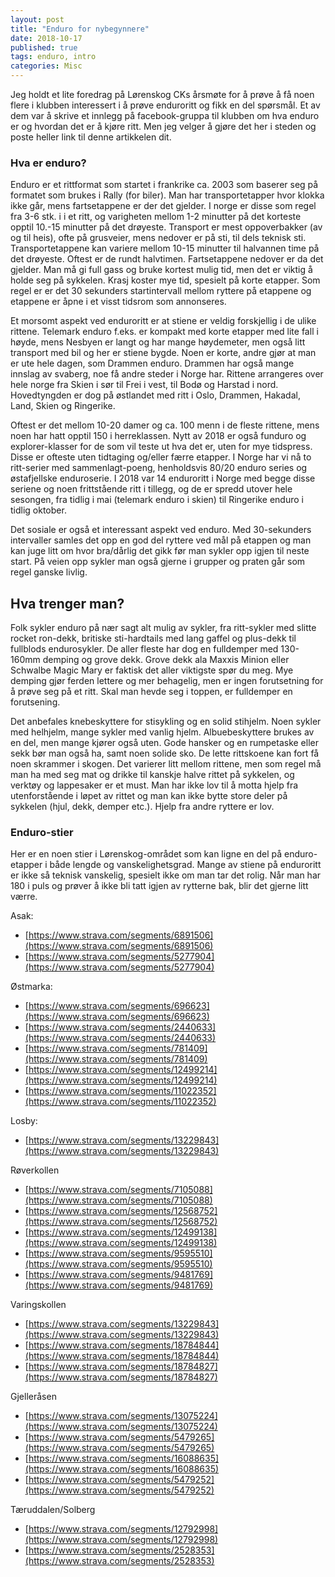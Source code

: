 ```yaml
---
layout: post
title: "Enduro for nybegynnere"
date: 2018-10-17
published: true
tags: enduro, intro
categories: Misc
---
```


Jeg holdt et lite foredrag på Lørenskog CKs årsmøte for å prøve å få noen flere i klubben interessert i å prøve enduroritt og fikk en del spørsmål. Et av dem var å skrive et innlegg på facebook-gruppa til klubben om hva enduro er og hvordan det er å kjøre ritt. Men jeg velger å gjøre det her i steden og poste heller link til denne artikkelen dit. 

### Hva er enduro?

Enduro er et rittformat som startet i frankrike ca. 2003 som baserer seg på formatet som brukes i Rally (for biler). Man har transportetapper hvor klokka ikke går, mens fartsetappene er der det gjelder. I norge er disse som regel fra 3-6 stk. i i et ritt, og varigheten mellom 1-2 minutter på det korteste opptil 10.-15 minutter på det drøyeste. Transport er mest oppoverbakker (av og til heis), ofte på grusveier, mens nedover er på sti, til dels teknisk sti. Transportetappene kan variere mellom 10-15 minutter til halvannen time på det drøyeste. Oftest er de rundt halvtimen. Fartsetappene nedover er da det gjelder. Man må gi full gass og bruke kortest mulig tid, men det er viktig å holde seg på sykkelen. Krasj koster mye tid, spesielt på korte etapper. Som regel er er det 30 sekunders startintervall mellom ryttere på etappene og etappene er åpne i et visst tidsrom som annonseres. 

Et morsomt aspekt ved enduroritt er at stiene er veldig forskjellig i de ulike rittene. Telemark enduro f.eks. er kompakt med korte etapper med lite fall i høyde, mens Nesbyen er langt og har mange høydemeter, men også litt transport med bil og her er stiene bygde. Noen er korte, andre gjør at man er ute hele dagen, som Drammen enduro. Drammen har også mange innslag av svaberg, noe få andre steder i Norge har. Rittene arrangeres over hele norge fra Skien i sør til Frei i vest, til Bodø og Harstad i nord. Hovedtyngden er dog på østlandet med ritt i Oslo, Drammen, Hakadal, Land, Skien og Ringerike. 

Oftest er det mellom 10-20 damer og ca. 100 menn i de fleste rittene, mens noen har hatt opptil 150 i herreklassen. Nytt av 2018 er også funduro og explorer-klasser for de som vil teste ut hva det er, uten for mye tidspress. Disse er ofteste uten tidtaging og/eller færre etapper. I Norge har vi nå to ritt-serier med sammenlagt-poeng, henholdsvis 80/20 enduro series og østafjellske enduroserie. I 2018 var 14 enduroritt i Norge med begge disse seriene og noen frittstående ritt i tillegg, og de er spredd utover hele sesongen, fra tidlig i mai (telemark enduro i skien) til Ringerike enduro i tidlig oktober. 

Det sosiale er også et interessant aspekt ved enduro. Med 30-sekunders intervaller samles det opp en god del ryttere ved mål på etappen og man kan juge litt om hvor bra/dårlig det gikk før man sykler opp igjen til neste start. På veien opp sykler man også gjerne i grupper og praten går som regel ganske livlig. 

## Hva trenger man?

Folk sykler enduro på nær sagt alt mulig av sykler, fra ritt-sykler med slitte rocket ron-dekk, britiske sti-hardtails med lang gaffel og plus-dekk til fullblods endurosykler. De aller fleste har dog en fulldemper med 130-160mm demping og grove dekk. Grove dekk ala Maxxis Minion eller Schwalbe Magic Mary er faktisk det aller viktigste spør du meg. Mye demping gjør ferden lettere og mer behagelig, men er ingen forutsetning for å prøve seg på et ritt. Skal man hevde seg i toppen, er fulldemper en forutsening. 

Det anbefales knebeskyttere for stisykling og en solid stihjelm. Noen sykler med helhjelm, mange sykler med vanlig hjelm. Albuebeskyttere brukes av en del, men mange kjører også uten. Gode hansker og en rumpetaske eller sekk bør man også ha, samt noen solide sko. De lette rittskoene kan fort få noen skrammer i skogen. Det varierer litt mellom rittene, men som regel må man ha med seg mat og drikke til kanskje halve rittet på sykkelen, og verktøy og lappesaker er et must. Man har ikke lov til å motta hjelp fra utenforstående i løpet av rittet og man kan ikke bytte store deler på sykkelen (hjul, dekk, demper etc.). Hjelp fra andre ryttere er lov. 

### Enduro-stier

Her er en noen stier i Lørenskog-området som kan ligne en del på enduro-etapper i både lengde og vanskelighetsgrad. Mange av stiene på enduroritt er ikke så teknisk vanskelig, spesielt ikke om man tar det rolig. Når man har 180 i puls og prøver å ikke bli tatt igjen av rytterne bak, blir det gjerne litt værre. 

Asak: 
* [https://www.strava.com/segments/6891506](https://www.strava.com/segments/6891506)
* [https://www.strava.com/segments/5277904](https://www.strava.com/segments/5277904)

Østmarka:
* [https://www.strava.com/segments/696623](https://www.strava.com/segments/696623)
* [https://www.strava.com/segments/2440633](https://www.strava.com/segments/2440633)
* [https://www.strava.com/segments/781409](https://www.strava.com/segments/781409)
* [https://www.strava.com/segments/12499214](https://www.strava.com/segments/12499214)
* [https://www.strava.com/segments/11022352](https://www.strava.com/segments/11022352)

Losby:
* [https://www.strava.com/segments/13229843](https://www.strava.com/segments/13229843)

Røverkollen
* [https://www.strava.com/segments/7105088](https://www.strava.com/segments/7105088)
* [https://www.strava.com/segments/12568752](https://www.strava.com/segments/12568752)
* [https://www.strava.com/segments/12499138](https://www.strava.com/segments/12499138)
* [https://www.strava.com/segments/9595510](https://www.strava.com/segments/9595510)
* [https://www.strava.com/segments/9481769](https://www.strava.com/segments/9481769)

Varingskollen
* [https://www.strava.com/segments/13229843](https://www.strava.com/segments/13229843)
* [https://www.strava.com/segments/18784844](https://www.strava.com/segments/18784844)
* [https://www.strava.com/segments/18784827](https://www.strava.com/segments/18784827)

Gjelleråsen
* [https://www.strava.com/segments/13075224](https://www.strava.com/segments/13075224)
* [https://www.strava.com/segments/5479265](https://www.strava.com/segments/5479265)
* [https://www.strava.com/segments/16088635](https://www.strava.com/segments/16088635)
* [https://www.strava.com/segments/5479252](https://www.strava.com/segments/5479252)

Tæruddalen/Solberg
* [https://www.strava.com/segments/12792998](https://www.strava.com/segments/12792998)
* [https://www.strava.com/segments/2528353](https://www.strava.com/segments/2528353)
